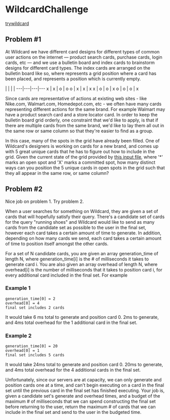 WildcardChallenge
=================
[trywildcard](http://www.trywildcard.com/challenge)

## Problem #1
At Wildcard we have different card designs for different types of common user actions on the internet — product search cards, purchase cards, login cards, etc — and we use a bulletin board and index cards to brainstorm designs for different card types. The index cards are arranged on the bulletin board like so, where represents a grid position where a card has been placed, and represents a position which is currently empty.


 | | | |
---|---|---|---
 x | x | o | o 
 o | x | x | x 
 x | o | o | x 
 o | o | o | x 


Since cards are representative of actions at existing web sites - like Nike.com, Walmart.com, Homedepot.com, etc - we often have many cards representing different actions for the same brand. For example Walmart may have a product search card and a store locator card. In order to keep the bulletin board grid orderly, one constraint that we'd like to apply, is that if there are multiple cards from the same brand, we'd like to lay them all out in the same row or same column so that they're easier to find as a group. 


In this case, many of the spots in the grid have already been filled. One of Wildcard's designers is working on cards for a new brand, and comes up with 5 great unique cards that he has to figure out how to include in the grid. Given the current state of the grid provided by [this input file](http://www.trywildcard.com/problem1input.txt), where '*' marks an open spot and 'X' marks a committed spot, how many distinct ways can you position the 5 unique cards in open spots in the grid such that they all appear in the same row, or same column?

## Problem #2
Nice job on problem 1. Try problem 2.


When a user searches for something on Wildcard, they are given a set of cards that will hopefully satisfy their query. There's a candidate set of cards for the query "running shoes" and Wildcard would like to send as many cards from the candidate set as possible to the user in the final set, however each card takes a certain amount of time to generate. In addition, depending on how many cards we send, each card takes a certain amount of time to position itself amongst the other cards.


For a set of N candidate cards, you are given an array generation_time of length N, where generation_time[i] is the # of milliseconds it takes to generate card i. You are also given an array overhead of length N, where overhead[i] is the number of milliseconds that it takes to position card i, for every additional card included in the final set. For example

### Example 1
    generation_time[0] = 2
    overhead[0] = 4
    final set includes 2 cards

It would take 6 ms total to generate and position card 0. 2ms to generate, and 4ms total overhead for the 1 additional card in the final set.


### Example 2
    generation_time[0] = 20
    overhead[0] = 1
    final set includes 5 cards

It would take 24ms total to generate and position card 0. 20ms to generate, and 4ms total overhead for the 4 additional cards in the final set.


Unfortunately, since our servers are at capacity, we can only generate and position cards one at a time, and can't begin executing on a card in the final set until the previous card in the final set has finished executing. Your job is, given a candidate set's generate and overhead times, and a budget of the maximum # of milliseconds that we can spend constructing the final set before returning to the user, return the maximum # of cards that we can include in the final set and send to the user in the budgeted time.
